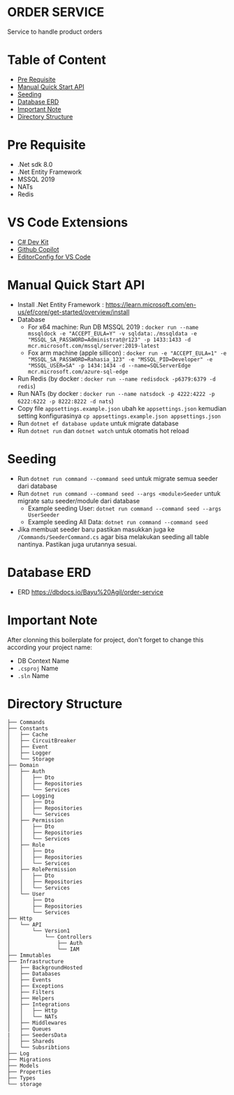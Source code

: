 # ORDER SERVICE
Service to handle product orders

# Table of Content

- [Pre Requisite](#pre-requisite)
- [Manual Quick Start API](#manual-quick-start-api)
- [Seeding](#seeding)
- [Database ERD](#database-erd)
- [Important Note](#important-note)
- [Directory Structure](#directory-structure)

# Pre Requisite

- .Net sdk 8.0
- .Net Entity Framework
- MSSQL 2019
- NATs
- Redis

# VS Code Extensions

- [C# Dev Kit](https://marketplace.visualstudio.com/items?itemName=ms-dotnettools.csdevkit)
- [Github Copilot](https://marketplace.visualstudio.com/items?itemName=GitHub.copilot)
- [EditorConfig for VS Code](https://marketplace.visualstudio.com/items?itemName=EditorConfig.EditorConfig)

# Manual Quick Start API

- Install .Net Entity Framework : https://learn.microsoft.com/en-us/ef/core/get-started/overview/install
- Database
  - For x64 machine: Run DB MSSQL 2019 : `docker run --name mssqldock -e "ACCEPT_EULA=Y" -v sqldata:./mssqldata -e "MSSQL_SA_PASSWORD=Administrat@r123" -p 1433:1433 -d mcr.microsoft.com/mssql/server:2019-latest`
  - Fox arm machine (apple sillicon) : `docker run -e "ACCEPT_EULA=1" -e "MSSQL_SA_PASSWORD=Rahasia_123" -e "MSSQL_PID=Developer" -e "MSSQL_USER=SA" -p 1434:1434 -d --name=SQLServerEdge mcr.microsoft.com/azure-sql-edge`
- Run Redis (by docker : `docker run --name redisdock -p6379:6379 -d redis`)
- Run NATs (by docker : `docker run --name natsdock -p 4222:4222 -p 6222:6222 -p 8222:8222 -d nats`)
- Copy file `appsettings.example.json` ubah ke `appsettings.json` kemudian setting konfigurasinya `cp appsettings.example.json appsettings.json`
- Run `dotnet ef database update` untuk migrate database
- Run `dotnet run` dan `dotnet watch` untuk otomatis hot reload

# Seeding

- Run `dotnet run command --command seed` untuk migrate semua seeder dari database
- Run `dotnet run command --command seed --args <module>Seeder` untuk migrate satu seeder/module dari database
  - Example seeding User: `dotnet run command --command seed --args UserSeeder`
  - Example seeding All Data: `dotnet run command --command seed`
- Jika membuat seeder baru pastikan masukkan juga ke `/Commands/SeederCommand.cs` agar bisa melakukan seeding all table nantinya. Pastikan juga urutannya sesuai.

# Database ERD

- ERD https://dbdocs.io/Bayu%20Agil/order-service

# Important Note

After clonning this boilerplate for project, don't forget to change this according your project name:

- DB Context Name
- `.csproj` Name
- `.sln` Name

# Directory Structure

```
├── Commands
├── Constants
│   ├── Cache
│   ├── CircuitBreaker
│   ├── Event
│   ├── Logger
│   └── Storage
├── Domain
│   ├── Auth
│   │   ├── Dto
│   │   ├── Repositories
│   │   └── Services
│   ├── Logging
│   │   ├── Dto
│   │   ├── Repositories
│   │   └── Services
│   ├── Permission
│   │   ├── Dto
│   │   ├── Repositories
│   │   └── Services
│   ├── Role
│   │   ├── Dto
│   │   ├── Repositories
│   │   └── Services
│   ├── RolePermission
│   │   ├── Dto
│   │   ├── Repositories
│   │   └── Services
│   └── User
│       ├── Dto
│       ├── Repositories
│       └── Services
├── Http
│   └── API
│       └── Version1
│           └── Controllers
│               ├── Auth
│               └── IAM
├── Immutables
├── Infrastructure
│   ├── BackgroundHosted
│   ├── Databases
│   ├── Events
│   ├── Exceptions
│   ├── Filters
│   ├── Helpers
│   ├── Integrations
│   │   ├── Http
│   │   └── NATs
│   ├── Middlewares
│   ├── Queues
|   ├── SeedersData
│   ├── Shareds
│   └── Subsribtions
├── Log
├── Migrations
├── Models
├── Properties
├── Types
└── storage
```
